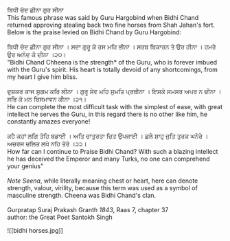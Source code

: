 ਬਿਧੀ ਚੰਦ ਛੀਨਾ ਗੁਰ ਸੀਨਾ ⁣  
This famous phrase was said by Guru Hargobind when Bidhi Chand returned approving stealing back two fine horses from Shah Jahan's fort. Below is the praise levied on Bidhi Chand by Guru Hargobind: ⁣  
⁣  
ਬਿਧੀ ਚੰਦ ਛੀਨਾ ਗੁਰ ਸੀਨਾ । ਸਦਾ ਗੁਰੂ ਕੇ ਰਸ ਮਹਿ ਭੀਨਾ । ਸਰਬ ਬਿਕਾਰਨ ਤੇ ਉਰ ਹੀਨਾ । ਹਮਰੇ ਉਰ ਅਨੰਦ ਕੋ ਦੀਨਾ ।੨੦।⁣  
"Bidhi Chand Chheena is the strength* of the Guru, who is forever imbued with the Guru's spirit. His heart is totally devoid of any shortcomings, from my heart I give him bliss. ⁣  
⁣  
ਦੁਸ਼ਕਰ ਕਾਜ ਸੁਗਮ ਕਰਿ ਲੀਨਾ । ਗੁਰੂ ਸੇਵ ਮਹਿ ਸੁਮਤਿ ਪ੍ਰਬੀਨਾ । ਇਸਕੇ ਸਮਸਰ ਅਪਰ ਨ ਚੀਨਾ । ਸਭਿ ਕੋ ਮਨ ਬਿਸਮਾਵਨ ਕੀਨਾ ।੨੧।⁣  
He can complete the most difficult task with the simplest of ease, with great intellect he serves the Guru, in this regard there is no other like him, he constantly amazes everyone!⁣  
⁣  
ਕਹੈ ਕਹਾਂ ਲਗਿ ਤੋਹਿ ਬਡਾਈ । ਅਤਿ ਚਾਤੁਰਤਾ ਚਿਤ ਉਪਜਾਈ । ਛਲੇ ਸ਼ਾਹੁ ਜੁਤਿ ਤੁਰਕ ਘਨੇਰੇ । ਅਚਰਜ ਚਲਿਤ ਲਖੇ ਨਹਿ ਤੇਰੇ ।੨੨।⁣  
How far can I continue to Praise Bidhi Chand? With such a blazing intellect he has deceived the Emperor and many Turks, no one can comprehend your genius"⁣  
⁣  
*Note* *Seena*, while literally meaning chest or heart, here can denote strength, valour, virility, because this term was used as a symbol of masculine strength. ⁣Cheena was Bidhi Chand's clan.  
⁣  
Gurpratap Suraj Prakash Granth *1843*, Raas 7, chapter 37⁣  
author: the Great Poet Santokh Singh

![[bidhi horses.jpg]]